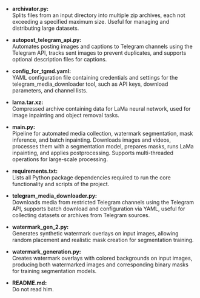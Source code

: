 - **archivator.py:**  
  Splits files from an input directory into multiple zip archives, each not exceeding a specified maximum size. Useful for managing and distributing large datasets.

- **autopost_telegram_api.py:**  
  Automates posting images and captions to Telegram channels using the Telegram API, tracks sent images to prevent duplicates, and supports optional description files for captions.

- **config_for_tgmd.yaml:**  
  YAML configuration file containing credentials and settings for the telegram_media_downloader tool, such as API keys, download parameters, and channel lists.

- **lama.tar.xz:**  
  Compressed archive containing data for LaMa neural network, used for image inpainting and object removal tasks.

- **main.py:**  
  Pipeline for automated media collection, watermark segmentation, mask inference, and batch inpainting. Downloads images and videos, processes them with a segmentation model, prepares masks, runs LaMa inpainting, and applies postprocessing. Supports multi-threaded operations for large-scale processing.

- **requirements.txt:**  
  Lists all Python package dependencies required to run the core functionality and scripts of the project.

- **telegram_media_downloader.py:**  
  Downloads media from restricted Telegram channels using the Telegram API, supports batch download and configuration via YAML, useful for collecting datasets or archives from Telegram sources.

- **watermark_gen_2.py:**  
  Generates synthetic watermark overlays on input images, allowing random placement and realistic mask creation for segmentation training.

- **watermark_generation.py:**  
  Creates watermark overlays with colored backgrounds on input images, producing both watermarked images and corresponding binary masks for training segmentation models.

- **README.md:**  
  Do not read him.
